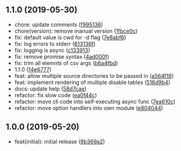 ## 1.1.0 (2019-05-30)

* chore: update comments ([f995136](https://github.com/jdelibas/eslint-disable-table/commit/f995136))
* chore(version): remove manual version ([1fbce0c](https://github.com/jdelibas/eslint-disable-table/commit/1fbce0c))
* fix: default value is cwd for -d flag ([7e8abf6](https://github.com/jdelibas/eslint-disable-table/commit/7e8abf6))
* fix: log errors to stderr ([613136f](https://github.com/jdelibas/eslint-disable-table/commit/613136f))
* fix: logging is async ([c133913](https://github.com/jdelibas/eslint-disable-table/commit/c133913))
* fix: remove promise syntax ([4ad000f](https://github.com/jdelibas/eslint-disable-table/commit/4ad000f))
* fix: trim all elemnts of csv args ([b6a4fbd](https://github.com/jdelibas/eslint-disable-table/commit/b6a4fbd))
* 1.1.0 ([14e6777](https://github.com/jdelibas/eslint-disable-table/commit/14e6777))
* feat: allow multiple source directories to be passed in ([a564f18](https://github.com/jdelibas/eslint-disable-table/commit/a564f18))
* feat: implement rendering of multiple disable tables ([516d9b4](https://github.com/jdelibas/eslint-disable-table/commit/516d9b4))
* docs: update help ([58d7cae](https://github.com/jdelibas/eslint-disable-table/commit/58d7cae))
* refactor: fix slow code ([ea0f44c](https://github.com/jdelibas/eslint-disable-table/commit/ea0f44c))
* refactor: move cli code into self-executing async func ([7ea610c](https://github.com/jdelibas/eslint-disable-table/commit/7ea610c))
* refactor: move option handlers into own module ([e804044](https://github.com/jdelibas/eslint-disable-table/commit/e804044))



## 1.0.0 (2019-05-20)

* feat(initial): initial release ([9b369a2](https://github.com/jdelibas/eslint-disable-table/commit/9b369a2))



